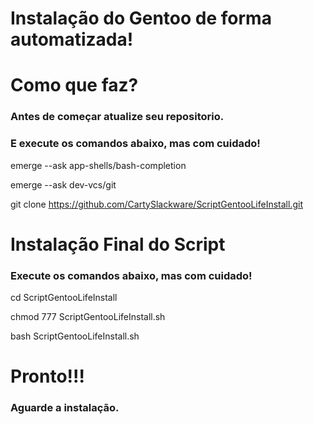 # Instalação do Gentoo de forma automatizada!

# Como que faz?
### Antes de começar atualize seu repositorio.
### E execute os comandos abaixo, mas com cuidado!

emerge --ask app-shells/bash-completion

emerge --ask dev-vcs/git

git clone https://github.com/CartySlackware/ScriptGentooLifeInstall.git

# Instalação Final do Script
###  Execute os comandos abaixo, mas com cuidado!

cd ScriptGentooLifeInstall

chmod 777 ScriptGentooLifeInstall.sh

bash ScriptGentooLifeInstall.sh

# Pronto!!!
### Aguarde a instalação.
